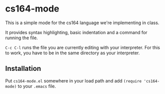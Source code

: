 # cs164-mode

This is a simple mode for the cs164 language we're implementing in class.

It provides syntax highlighting, basic indentation and a command for running the file.

`C-c C-l` runs the file you are currently editing with your interpreter. For this to work, you have to be in the same directory as your interpreter.

## Installation

Put `cs164-mode.el` somewhere in your load path and add `(require 'cs164-mode)` to your `.emacs` file.
